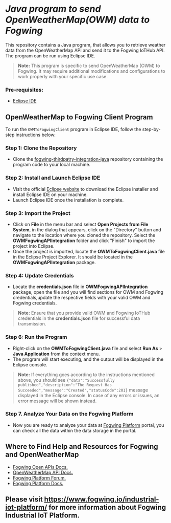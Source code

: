 # **_Java program to send OpenWeatherMap(OWM) data to Fogwing_** 

This repository contains a Java program, that allows you to retrieve weather data from the OpenWeatherMap API and send it to the Fogwing IoTHub API. The program can be run using Eclipse IDE.

>**Note:** This program is specific to send OpenWeatherMap (OWM) to Fogwing. It may require additional modifications and configurations to work properly with your specific use case.

### Pre-requisites:
- [Eclipse IDE](https://www.eclipse.org/downloads)

## **OpenWeatherMap to Fogwing Client Program**

To run the `OWMToFogwingClient` program in Eclipse IDE, follow the step-by-step instructions below:

### **Step 1: Clone the Repository**
- Clone the [fogwing-thirdpatry-integration-java](https://github.com/factana/fogwing-thirdpatry-integration-java) repository containing the program code to your local machine.

### **Step 2: Install and Launch Eclipse IDE** 
- Visit the official [Eclipse website](https://www.eclipse.org/downloads/packages/installer) to download the Eclipse installer and install Eclipse IDE on your machine.
- Launch Eclipse IDE once the installation is complete.

### **Step 3: Import the Project**
- Click on **File** in the menu bar and select **Open Projects from File System**, in the dialog that appears, click on the "Directory" button and navigate to the location where you cloned the repository. Select the **OWMFogwingAPIIntegration** folder and click "Finish" to import the project into Eclipse.
- Once the project is imported, locate the **OWMToFogwingClient.java** file in the Eclipse Project Explorer. It should be located in the **OWMFogwingAPIIntegration** package.
  
### **Step 4: Update Credentials**
- Locate the **credentials.json** file in **OWMFogwingAPIIntegration** package, open the file and you will find sections for OWM and Fogwing credentials,update the respective fields with your valid OWM and Fogwing credentials.

>**Note:** Ensure that you provide valid OWM and Fogwing IoTHub credentials in the **credentials.json** file for successful data transmission.

### **Step 6: Run the Program**
- Right-click on the **OWMToFogwingClient.java** file and select **Run As** > **Java Application** from the context menu.
- The program will start executing, and the output will be displayed in the Eclipse console.

>**Note:** If everything goes according to the instructions mentioned above, you should see `{"data":"Successfully published","description":"The Request Has Succeeded","message":"Created","statusCode":201}` message displayed in the Eclipse console. In case of any errors or issues, an error message will be shown instead.

### **Step 7. Analyze Your Data on the Fogwing Platform**
- Now you are ready to analyze your data at [Fogwing Platform](https://portal.fogwing.net/) portal, you can check all the data within the data storage in the portal.
  
## **Where to Find Help and Resources for Fogwing and OpenWeatherMap**
- [Fogwing Open APIs Docs.](https://api.fogwing.net/)
- [OpenWeatherMap API Docs.](https://openweathermap.org/api)
- [Fogwing Platform Forum.](https://community.fogwing.io/)
- [Fogwing Platform Docs.](https://docs.fogwing.io/)
 

## Please visit https://www.fogwing.io/industrial-iot-platform/ for more information about Fogwing Industrial IoT Platform. ##
